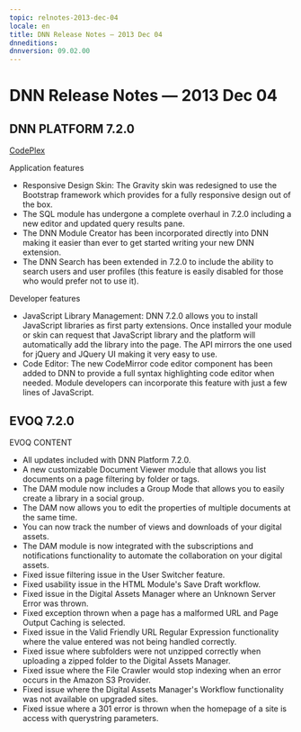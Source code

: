 ```yaml
---
topic: relnotes-2013-dec-04
locale: en
title: DNN Release Notes — 2013 Dec 04
dnneditions: 
dnnversion: 09.02.00
---
```


# DNN Release Notes — 2013 Dec 04

## DNN PLATFORM 7.2.0

[CodePlex](http://dotnetnuke.codeplex.com/releases/view/115680)

Application features

*   Responsive Design Skin: The Gravity skin was redesigned to use the Bootstrap framework which provides for a fully responsive design out of the box.
*   The SQL module has undergone a complete overhaul in 7.2.0 including a new editor and updated query results pane.
*   The DNN Module Creator has been incorporated directly into DNN making it easier than ever to get started writing your new DNN extension.
*   The DNN Search has been extended in 7.2.0 to include the ability to search users and user profiles (this feature is easily disabled for those who would prefer not to use it).

Developer features

*   JavaScript Library Management: DNN 7.2.0 allows you to install JavaScript libraries as first party extensions. Once installed your module or skin can request that JavaScript library and the platform will automatically add the library into the page. The API mirrors the one used for jQuery and JQuery UI making it very easy to use.
*   Code Editor: The new CodeMirror code editor component has been added to DNN to provide a full syntax highlighting code editor when needed. Module developers can incorporate this feature with just a few lines of JavaScript.

## EVOQ 7.2.0

EVOQ CONTENT

*   All updates included with DNN Platform 7.2.0.
*   A new customizable Document Viewer module that allows you list documents on a page filtering by folder or tags.
*   The DAM module now includes a Group Mode that allows you to easily create a library in a social group.
*   The DAM now allows you to edit the properties of multiple documents at the same time.
*   You can now track the number of views and downloads of your digital assets.
*   The DAM module is now integrated with the subscriptions and notifications functionality to automate the collaboration on your digital assets.
*   Fixed issue filtering issue in the User Switcher feature.
*   Fixed usability issue in the HTML Module's Save Draft workflow.
*   Fixed issue in the Digital Assets Manager where an Unknown Server Error was thrown.
*   Fixed exception thrown when a page has a malformed URL and Page Output Caching is selected.
*   Fixed issue in the Valid Friendly URL Regular Expression functionality where the value entered was not being handled correctly.
*   Fixed issue where subfolders were not unzipped correctly when uploading a zipped folder to the Digital Assets Manager.
*   Fixed issue where the File Crawler would stop indexing when an error occurs in the Amazon S3 Provider.
*   Fixed issue where the Digital Assets Manager's Workflow functionality was not available on upgraded sites.
*   Fixed issue where a 301 error is thrown when the homepage of a site is access with querystring parameters.